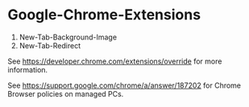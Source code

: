 # Google-Chrome-Extensions


1. New-Tab-Background-Image
1. New-Tab-Redirect


See https://developer.chrome.com/extensions/override for more information.

See https://support.google.com/chrome/a/answer/187202 for Chrome Browser policies on managed PCs.
